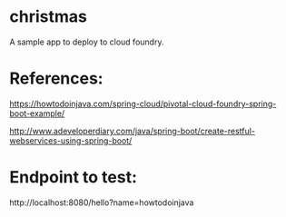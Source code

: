 # christmas

A sample app to deploy to cloud foundry.

# References:
https://howtodoinjava.com/spring-cloud/pivotal-cloud-foundry-spring-boot-example/

http://www.adeveloperdiary.com/java/spring-boot/create-restful-webservices-using-spring-boot/


# Endpoint to test:
http://localhost:8080/hello?name=howtodoinjava
